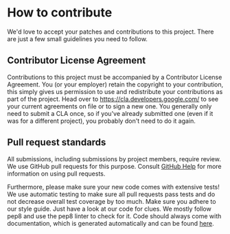 # How to contribute

We'd love to accept your patches and contributions to this project. There are
just a few small guidelines you need to follow.

## Contributor License Agreement

Contributions to this project must be accompanied by a Contributor License
Agreement. You (or your employer) retain the copyright to your contribution,
this simply gives us permission to use and redistribute your contributions as
part of the project. Head over to <https://cla.developers.google.com/> to see
your current agreements on file or to sign a new one. You generally only need
to submit a CLA once, so if you've already submitted one (even if it was for a
different project), you probably don't need to do it again.

## Pull request standards

All submissions, including submissions by project members, require review.
We use GitHub pull requests for this purpose. Consult
[GitHub Help](https://help.github.com/articles/about-pull-requests/) for more
information on using pull requests.

Furthermore, please make sure your new code comes with extensive tests! We
use automatic testing to make sure all pull requests pass tests and do not
decrease overall test coverage by too much. Make sure you adhere to our style
guide. Just have a look at our code for clues. We mostly follow pep8 and use
the pep8 linter to check for it. Code should always come with documentation,
which is generated automatically and can be found
[here](http://openfermion.org).
